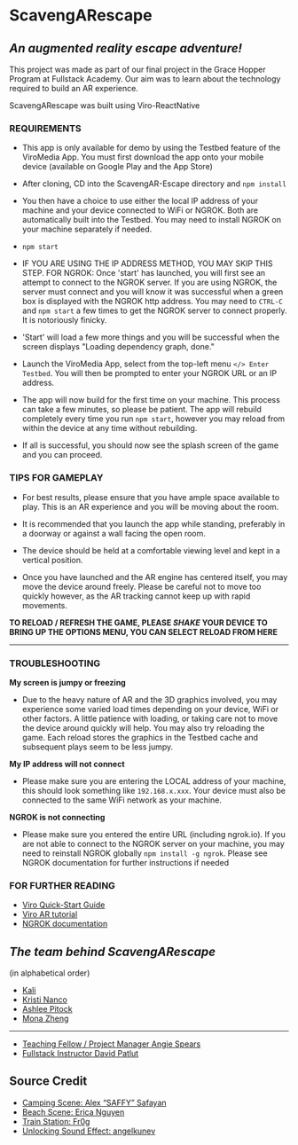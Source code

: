 # ScavengARescape

## _An augmented reality escape adventure!_

This project was made as part of our final project in the Grace Hopper Program at Fullstack Academy. Our aim was to learn about the technology required to build an AR experience.

ScavengARescape was built using Viro-ReactNative

### REQUIREMENTS

- This app is only available for demo by using the Testbed feature of the ViroMedia App. You must first download the app onto your mobile device (available on Google Play and the App Store)

* After cloning, CD into the ScavengAR-Escape directory and `npm install`

* You then have a choice to use either the local IP address of your machine and your device connected to WiFi or NGROK. Both are automatically built into the Testbed. You may need to install NGROK on your machine separately if needed.

* `npm start`

* IF YOU ARE USING THE IP ADDRESS METHOD, YOU MAY SKIP THIS STEP. FOR NGROK: Once 'start' has launched, you will first see an attempt to connect to the NGROK server. If you are using NGROK, the server must connect and you will know it was successful when a green box is displayed with the NGROK http address. You may need to `CTRL-C` and `npm start` a few times to get the NGROK server to connect properly. It is notoriously finicky.

- 'Start' will load a few more things and you will be successful when the screen displays "Loading dependency graph, done."

- Launch the ViroMedia App, select from the top-left menu `</> Enter Testbed`. You will then be prompted to enter your NGROK URL or an IP address.

- The app will now build for the first time on your machine. This process can take a few minutes, so please be patient. The app will rebuild completely every time you run `npm start`, however you may reload from within the device at any time without rebuilding.

- If all is successful, you should now see the splash screen of the game and you can proceed.

### TIPS FOR GAMEPLAY

- For best results, please ensure that you have ample space available to play. This is an AR experience and you will be moving about the room.

- It is recommended that you launch the app while standing, preferably in a doorway or against a wall facing the open room.

- The device should be held at a comfortable viewing level and kept in a vertical position.

- Once you have launched and the AR engine has centered itself, you may move the device around freely. Please be careful not to move too quickly however, as the AR tracking cannot keep up with rapid movements.

**TO RELOAD / REFRESH THE GAME, PLEASE _SHAKE_ YOUR DEVICE TO BRING UP THE OPTIONS MENU, YOU CAN SELECT RELOAD FROM HERE**

---

### TROUBLESHOOTING

**My screen is jumpy or freezing**

- Due to the heavy nature of AR and the 3D graphics involved, you may experience some varied load times depending on your device, WiFi or other factors. A little patience with loading, or taking care not to move the device around quickly will help. You may also try reloading the game. Each reload stores the graphics in the Testbed cache and subsequent plays seem to be less jumpy.

**My IP address will not connect**

- Please make sure you are entering the LOCAL address of your machine, this should look something like `192.168.x.xxx`. Your device must also be connected to the same WiFi network as your machine.

**NGROK is not connecting**

- Please make sure you entered the entire URL (including ngrok.io). If you are not able to connect to the NGROK server on your machine, you may need to reinstall NGROK globally `npm install -g ngrok`. Please see NGROK documentation for further instructions if needed

### FOR FURTHER READING

- [Viro Quick-Start Guide](https://docs.viromedia.com/docs/quick-start)
- [Viro AR tutorial](https://docs.viromedia.com/docs/tutorial-ar)
- [NGROK documentation](https://ngrok.com/docs)

## _The team behind ScavengARescape_

(in alphabetical order)

- [Kali](http://www.github/SlowGen)
- [Kristi Nanco](http://www.github.com/knanco)
- [Ashlee Pitock](http://www.github.com/AshleeKP)
- [Mona Zheng](http://www.github.com/catmemberMona)

---

- [Teaching Fellow / Project Manager Angie Spears](http://www.github.com/AMSpears)
- [Fullstack Instructor David Patlut](http://www.github.com/dpatlut)

## Source Credit

- [Camping Scene: Alex “SAFFY” Safayan](https://poly.google.com/view/3nj59_uuCbM)
- [Beach Scene: Erica Nguyen](https://poly.google.com/view/2mg94-lj5DS)
- [Train Station: Fr0g](https://sketchfab.com/3d-models/low-poly-american-metro-station-1fd4898142864627a52702061d0ee0f9#download)
- [Unlocking Sound Effect: angelkunev ](https://freesound.org/people/angelkunev/sounds/519065/) 
